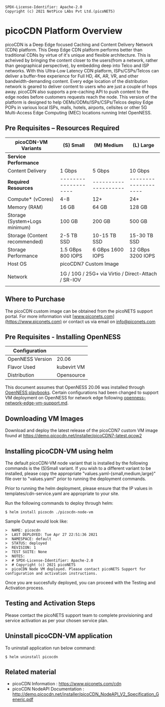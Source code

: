 ```text
SPDX-License-Identifier: Apache-2.0
Copyright (c) 2021 NetPico LAbs Pvt Ltd.(picoNETS)
```


# **picoCDN Platform Overview**
picoCDN is a Deep Edge focused Caching and Content Delivery Network (CDN) platform. This Deep Edge CDN platform performs better than traditional CDNs by virtue of it's unique and flexible architecture. This is acheived by bringing the content closer to the users(from a network, rather than geographical perspective), by embedding deep into Telco and ISP networks.  With this Ultra-Low Latency CDN platform, ISPs/CSPs/Telcos can deliver a buffer-free experience for Full HD, 4K, AR, VR, and other bandwidth-demanding content. Every edge location of the distribution network is geared to deliver content to users who are just a couple of hops away. picoCDN also supports a pre-caching API to push content to the edge nodes before customers requests reach the node. This version of the platform is designed to help OEMs/ODMs/ISPs/CSPs/Telcos deploy Edge POPs in various local ISPs, malls, hotels, airports, cellsites or other 5G Multi-Access Edge Computing (MEC) locations running Intel OpenNESS.


## **Pre Requisites – Resources Required**

| **picoCDN-VM Variants**       | **(S) Small**        | **(M) Medium**       | **(L) Large**        |
| ----------------------------- | -------------------- | -------------------- | -------------------- |
| **Service Performance**       |                      |                      |                      |
| Content Delivery              | 1  Gbps              | 5  Gbps              | 10  Gbps             |
| **Required Resources**        | -------------------- | -------------------- | -------------------- |
| Compute* (vCores)             | 4-8                  | 12+                  | 24+                  |
| Memory (RAM)                  | 16 GB                | 64 GB                | 128 GB               |
| Storage (System+Logs minimum) | 100  GB              | 200  GB              | 500  GB              |
| Storage (Content recommended) | 2-5 TB SSD           | 10-15 TB SSD         | 15-30 TB SSD         |
| Storage Performance           | 1.5 GBps  800 IOPS   | 6 GBps   1600 IOPS   | 12 GBps    3200 IOPS |
| Host OS                       <td colspan=3> picoCDN7 Custom Image </td></tr>
| Network                       <td colspan=3> 1G / 10G / 25G+ via  Virtio / Direct-Attach / SR-IOV</td></tr>


## **Where to Purchase**

The picoCDN custom image can be obtained from the picoNETS support portal. For more information visit [www.piconets.com](https://www.piconets.com) or contact us via email on info@piconets.com


## Pre Requisites - Installing OpenNESS

|**Configuration**                   |                       |
|  ----------------------------------|-----------------------|
| OpenNESS Version                   | 20.06                 |
| Flavor Used 			     | kubevirt VM           |
| Distribution	                     | Opensource   	     |

This document assumes that OpenNESS 20.06 was installed through [OpenNESS playbooks](https://github.com/open-ness/specs/blob/openness-20.06/doc/getting-started/network-edge/controller-edge-node-setup.md). Certain configurations had been changed to support VM deployment on OpenNESS for network edge following [openness-network-edge-vm-support.md](https://github.com/open-ness/specs/blob/openness-20.06/doc/applications-onboard/openness-network-edge-vm-support.md).

## Downloading VM Images

Download and deploy the latest release of the picoCDN7 custom VM image found at https://demo.picocdn.net/installer/picoCDN7-latest.qcow2

## Installing picoCDN-VM using helm

The default picoCDN-VM node variant that is installed by the following commands is the (S)Small variant. If you wish to a different variant to be installed, please copy the appropriate "values.yaml-{small,medium,large}" file over to "values.yaml" prior to running the deployment commands.

Prior to running the helm deployment, please ensure that the IP values in templates/cdn-service.yaml are appropriate to your site.

Run the following commands to deploy through helm:

```shell
$ helm install picocdn ./picocdn-node-vm
```

 Sample Output would look like:

```shell
>  NAME: picocdn
>  LAST DEPLOYED: Tue Apr 27 22:51:36 2021
>  NAMESPACE: default
>  STATUS: deployed
>  REVISION: 1
>  TEST SUITE: None
>  NOTES:
>  # SPDX-License-Identifier: Apache-2.0
>  # Copyright (c) 2021 picoNETS
>  picoCDN Node VM deployed. Please contact picoNETS Support for configuration and activation instructions.
```
Once you are succesfully deployed, you can proceed with the Testing and Activation process.

## Testing and Activation Steps

Please contact the picoNETS support team to complete provisioning and service activation as per your chosen service plan.

## Uninstall picoCDN-VM application
To uninstall application run below command:

```shell    
$ helm uninstall picocdn
```

## **Related material**
* picoCDN Information : https://www.piconets.com/cdn
* picoCDN NodeAPI Documentation : http://demo.picocdn.net/installer/picoCDN_NodeAPI_V2_Specification_Generic.pdf
